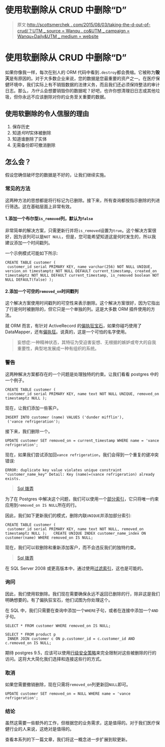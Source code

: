 # 使用软删除从 CRUD 中删除“D”

> 原文:[http://scottsmerchek . com/2015/08/03/taking-the-d-out-of-crud/？UTM _ source = Wanqu . co&UTM _ campaign = Wanqu+Daily&UTM _ medium = website](http://scottsmerchek.com/2015/08/03/taking-the-d-out-of-crud/?utm_source=wanqu.co&utm_campaign=Wanqu+Daily&utm_medium=website)



# 使用软删除从 CRUD 中删除“D”

如果你像我一样，每次在别人的 ORM 代码中看到`.destroy`都会畏缩。它被称为**毁灭**是有原因的。对于大多数企业来说，您的数据是您最重要的资产之一。在医疗保健环境中，我们实际上有不销毁数据的法律义务，而且我们还必须保持整洁的审计日志。那么，*为什么*会想要销毁你的数据呢？好吧，也许你想清理旧日志或其他垃圾，但你永远不应该删除对你的业务至关重要的数据。

## 使用软删除的令人信服的理由

1.  保存历史
2.  知道*何时*实体被删除
3.  知道谁删除了实体
4.  无需备份即可撤消删除

## 怎么会？

假设您确信破坏您的数据是不好的，让我们继续实施。

### 常见的方法

这两种方法的思想都是将行标记为已删除。接下来，所有查询都按指示删除的列进行筛选。这在基础层面上非常有效。

#### 1.添加一个布尔型`is_removed`列，默认为`false`

非常简单的解决方案，只需更新行并将`is_removed`设置为`true`。这个解决方案很好，因为该列可以是`NOT NULL`，但是，您可能希望知道这是何时发生的，所以我建议添加一个时间戳列。

一个示例模式可能如下所示:

```
CREATE TABLE customer (
 customer_id serial PRIMARY KEY, name varchar(256) NOT NULL UNIQUE, version_on timestamptz NOT NULL DEFAULT current_timestamp, created_on timestamptz NOT NULL DEFAULT current_timestamp, is_removed boolean NOT NULL DEFAULT(false) ); 
```

#### 2.添加一个可空的`removed_on`时间戳列

这个解决方案使用时间戳列的可空性来表示删除。这个解决方案很好，因为它指出了行是何时被删除的，但它只是一个单独的列。这是大多数 ORM 插件使用的方法。

就 ORM 而言，有针对 ActiveRecord 的[偏执狂宝石](https://rubygems.org/gems/paranoia)，如果你碰巧使用了 DataMapper，还有[偏执狂](http://datamapper.org/docs/misc.html)。说真的，这是一个可怕的名字使用。

> 妄想症:一种精神状态，其特征为受迫害妄想、无根据的嫉妒或夸大的自我重要性，典型地发展成一种有组织的系统。

### 警告

这两种解决方案都存在的一个问题是处理独特的约束。让我们看看 postgres 中的一个例子。

```
CREATE TABLE customer (
 customer_id serial PRIMARY KEY, name text NOT NULL UNIQUE, removed_on timestamptz NULL ); 
```

现在，让我们添加一些客户。

```
INSERT INTO customer (name) VALUES ('dunder mifflin'),
 ('vance refrigeration'); 
```

接下来，我们删除一个。

```
UPDATE customer SET removed_on = current_timestamp WHERE name = 'vance refrigeration'; 
```

现在，如果我们尝试添加回`vance refrigeration`，我们会得到一个重复的键冲突错误:

```
ERROR: duplicate key value violates unique constraint "customer_name_key" Detail: Key (name)=(vance refrigeration) already exists. 
```

> [Sql 拨弄](http://sqlfiddle.com/#!15/302b8/3)

为了在 Postgres 中解决这个问题，我们可以使用一个[部分索引](https://devcenter.heroku.com/articles/postgresql-indexes#partial-indexes)，它只将唯一约束应用到`removed_on IS NULL`所在的行。

因此，我们如下更新我们的模式，删除内联`UNIQUE`并添加部分索引:

```
CREATE TABLE customer (
 customer_id serial PRIMARY KEY, name text NOT NULL, removed_on timestamptz NULL );   CREATE UNIQUE INDEX customer_name_index ON customer(name) WHERE removed_on IS NULL; 
```

现在，我们可以软删除和重新添加客户，而不会违反我们的独特约束。

> [Sql 拨弄](http://sqlfiddle.com/#!15/a10a3/1)

在 SQL Server 2008 或更高版本中，通过使用[过滤索引](https://msdn.microsoft.com/en-us/library/cc280372.aspx)，这也是可能的。

### 询问

因此，我们使用软删除。我们现在需要确保永远不返回已删除的行，除非这是我们明确想要的。有了偏执狂宝石，他们试图为你处理这个。

在 SQL 中，我们只需要在查询中添加一个`WHERE`子句，或者在连接中添加一个`AND`子句。

```
SELECT * FROM customer WHERE removed_on IS NULL; 
```

```
SELECT * FROM product p
 INNER JOIN customer c ON p.customer_id = c.customer_id AND c.removed_on IS NULL; 
```

期待 postgres 9.5，应该可以使用[行级安全策略](http://www.depesz.com/2014/10/02/waiting-for-9-5-row-level-security-policies-rls/)来完全限制对这些被删除的行的访问。这将大大简化我们选择和连接这些行的方式。

### 取消

如果您需要撤销删除，现在只需将`removed_on`列更新回`NULL`即可。

```
UPDATE customer SET removed_on = NULL WHERE name = 'vance refrigeration'; 
```

### 结论

虽然这需要一些额外的工作，但根据您的业务需求，这是值得的。对于我们医疗保健行业的人来说，这绝对是值得的。

查看本系列的下一篇文章，我们将这一概念进一步扩展到软更新。

